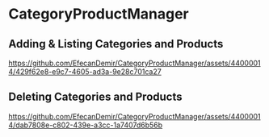 # CategoryProductManager



## Adding & Listing Categories and Products
https://github.com/EfecanDemir/CategoryProductManager/assets/44000014/429f62e8-e9c7-4605-ad3a-9e28c701ca27


## Deleting Categories and Products
https://github.com/EfecanDemir/CategoryProductManager/assets/44000014/dab7808e-c802-439e-a3cc-1a7407d6b56b


